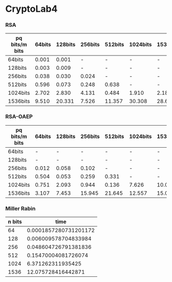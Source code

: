 # CryptoLab4


### RSA

| pq bits/m bits | 64bits | 128bits | 256bits | 512bits | 1024bits | 1536bits |
|----------------|--------|---------|---------|---------|----------|----------|
| 64bits         | 0.001  | 0.001   | -       | -       | -        | -        |
| 128bits        | 0.003  | 0.009   | -       | -       | -        | -        |
| 256bits        | 0.038  | 0.030   | 0.024   | -       | -        | -        |
| 512bits        | 0.596  | 0.073   | 0.248   | 0.638   | -        | -        |
| 1024bits       | 2.702  | 2.830   | 4.131   | 0.484   | 1.910    | 2.180    |
| 1536bits       | 9.510  | 20.331  | 7.526   | 11.357  | 30.308   | 28.660   |


### RSA-OAEP

| pq bits/m bits | 64bits | 128bits | 256bits | 512bits | 1024bits | 1536bits |
|----------------|--------|---------|---------|---------|----------|----------|
| 64bits         | -      | -       | -       | -       | -        | -        |
| 128bits        | -      | -       | -       | -       | -        | -        |
| 256bits        | 0.012  | 0.058   | 0.102   | -       | -        | -        |
| 512bits        | 0.504  | 0.053   | 0.259   | 0.331   | -        | -        |
| 1024bits       | 0.751  | 2.093   | 0.944   | 0.136   | 7.626    | 10.084   |
| 1536bits       | 3.107  | 7.453   | 15.945  | 21.645  | 12.557   | 15.073   |

### Miller Rabin

| n bits | time                  |
|--------|-----------------------|
| 64     | 0.0001857280731201172 |
| 128    | 0.006009578704833984  |
| 256    | 0.048604726791381836  |
| 512    | 0.15470004081726074   |
| 1024   | 6.371262311935425     |
| 1536   | 12.075728416442871    |
